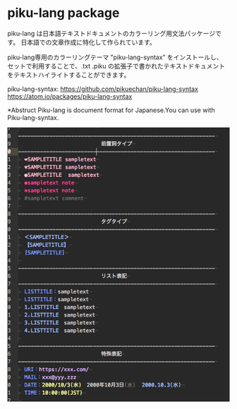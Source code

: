# piku-lang package

piku-lang は日本語テキストドキュメントのカラーリング用文法パッケージです。
日本語での文章作成に特化して作られています。

piku-lang専用のカラーリングテーマ ”piku-lang-syntax” をインストールし、
セットで利用することで、.txt .piku の拡張子で書かれたテキストドキュメントをテキストハイライトすることができます。

piku-lang-syntax: 
https://github.com/pikuechan/piku-lang-syntax
https://atom.io/packages/piku-lang-syntax

*Abstruct
Piku-lang is document format for Japanese.You can use with Piku-lang-syntax.


![coloring image sample](https://github.com/pikuechan/piku-lang-syntax/blob/master/sampleimage.png)

